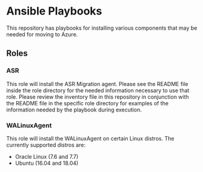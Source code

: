 # Ansible Playbooks

This repository has playbooks for installing various components that may be needed for moving to Azure.

## Roles

### ASR

This role will install the ASR Migration agent.  Please see the README file inside the role directory 
for the needed information necessary to use that role. Please review the inventory file in this repository
in conjunction with the README file in the specific role directory for examples of the information needed
by the playbook during execution.

### WALinuxAgent

This role will install the WALinuxAgent on certain Linux distros.  The currently supported distros are:
* Oracle Linux (7.6 and 7.7)
* Ubuntu (16.04 and 18.04)
